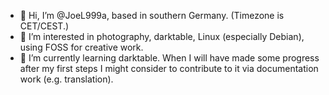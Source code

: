- 👋 Hi, I’m @JoeL999a, based in southern Germany. (Timezone is CET/CEST.)
- 👀 I’m interested in photography, darktable, Linux (especially Debian), using FOSS for creative work.
- 🌱 I’m currently learning darktable. When I will have made some progress after my first steps I might consider to contribute to it via documentation work (e.g. translation).

<!---
JoeL999a/JoeL999a is a ✨ special ✨ repository because its `README.md` (this file) appears on your GitHub profile.
You can click the Preview link to take a look at your changes.
--->
